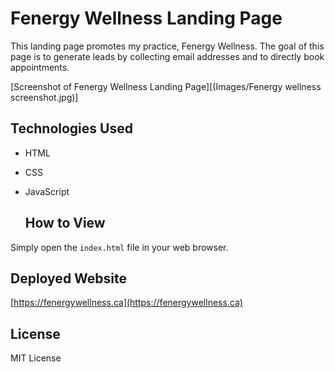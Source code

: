 # Fenergy Wellness Landing Page

This landing page promotes my practice, Fenergy Wellness. The goal of this page is to generate leads by collecting email addresses and to directly book appointments.

[Screenshot of Fenergy Wellness Landing Page][(Images/Fenergy wellness screenshot.jpg)]

## Technologies Used

* HTML
* CSS
* JavaScript 
  

  ## How to View

Simply open the `index.html` file in your web browser.

## Deployed Website

[https://fenergywellness.ca](https://fenergywellness.ca)

## License

MIT License
